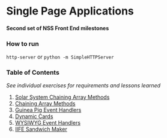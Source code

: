 # Single Page Applications
#### Second set of NSS Front End milestones

### How to run

`http-server` or `python -m SimpleHTTPServer`

### Table of Contents

*See individual exercises for requirements and lessons learned*

1. [Solar System Chaining Array Methods](https://github.com/complikatyed/single-page-applications/blob/master/solarChains/requirements.md)  
2. [Chaining Array Methods](https://github.com/complikatyed/single-page-applications/blob/master/chainingArrays/requirements.md)  
3. [Guinea Pig Event Handlers](https://github.com/complikatyed/single-page-applications/blob/master/guineaPig/requirements.md)  
4. [Dynamic Cards](https://github.com/complikatyed/single-page-applications/blob/master/dynamicCards/requirements.md)
5. [WYSIWYG Event Handlers](https://github.com/nashville-software-school/front-end-milestones/blob/master/single-page-applications/exercises/SP_JS_EVENT_LISTENERS_WYSIWYG.md)  
6. [IIFE Sandwich Maker](https://github.com/complikatyed/single-page-applications/blob/master/sandwich/requirements.md)  
